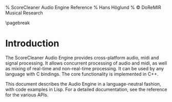 % ScoreCleaner Audio Engine Reference
% Hans Höglund
% © DoReMIR Musical Research

\pagebreak

Introduction
========

The ScoreCleaner Audio Engine provides cross-platform audio, midi and signal processing. It
allows concurrent processing of audio and midi, as well as mixing of real-time and non-real-time
processing. It can be used by any language with C bindings. The core functionality is
implemented in C++.

This document describes the Audio Engine in a language-neutral fashion, with code examples
in Lisp. For a detailed documentation, see the reference for the various APIs.

